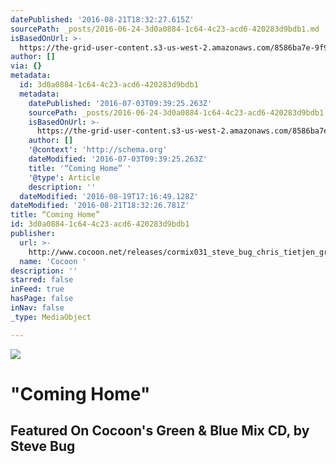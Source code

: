 ```yaml
---
datePublished: '2016-08-21T18:32:27.615Z'
sourcePath: _posts/2016-06-24-3d0a0884-1c64-4c23-acd6-420283d9bdb1.md
isBasedOnUrl: >-
  https://the-grid-user-content.s3-us-west-2.amazonaws.com/8586ba7e-9f92-483f-91a9-6780f6ffe33a.jpg
author: []
via: {}
metadata:
  id: 3d0a0884-1c64-4c23-acd6-420283d9bdb1
  metadata:
    datePublished: '2016-07-03T09:39:25.263Z'
    sourcePath: _posts/2016-06-24-3d0a0884-1c64-4c23-acd6-420283d9bdb1.md
    isBasedOnUrl: >-
      https://the-grid-user-content.s3-us-west-2.amazonaws.com/8586ba7e-9f92-483f-91a9-6780f6ffe33a.jpg
    author: []
    '@context': 'http://schema.org'
    dateModified: '2016-07-03T09:39:25.263Z'
    title: '“Coming Home” '
    '@type': Article
    description: ''
  dateModified: '2016-08-19T17:16:49.128Z'
dateModified: '2016-08-21T18:32:26.781Z'
title: “Coming Home”
id: 3d0a0884-1c64-4c23-acd6-420283d9bdb1
publisher:
  url: >-
    http://www.cocoon.net/releases/cormix031_steve_bug_chris_tietjen_green_and_blue
  name: 'Cocoon '
description: ''
starred: false
inFeed: true
hasPage: false
inNav: false
_type: MediaObject

---
```

![](https://the-grid-user-content.s3-us-west-2.amazonaws.com/8586ba7e-9f92-483f-91a9-6780f6ffe33a.jpg)

# "Coming Home"

## Featured On Cocoon's Green & Blue Mix CD, by Steve Bug